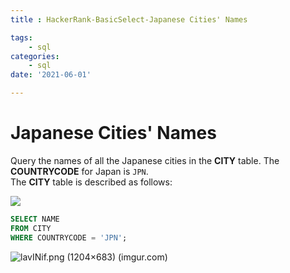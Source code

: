 ```yaml
---
title : HackerRank-BasicSelect-Japanese Cities' Names

tags:
    - sql
categories:
    - sql 
date: '2021-06-01'

---
```


# Japanese Cities' Names


Query the names of all the Japanese cities in the **CITY** table. The **COUNTRYCODE** for Japan is `JPN`.  
The **CITY** table is described as follows:

![](https://s3.amazonaws.com/hr-challenge-images/8137/1449729804-f21d187d0f-CITY.jpg)

```sql
SELECT NAME
FROM CITY
WHERE COUNTRYCODE = 'JPN';
```

![lavINif.png (1204×683) (imgur.com)](https://i.imgur.com/I9OL01G.png)

